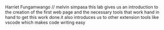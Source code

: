 Harriet Fungamwango
// 
melvin simpasa
this lab gives us an introduction to the creation of the first web page and the necessary tools that work hand in hand to get this work done.it also introduces us to other extension tools like vscode which makes code writing easy
